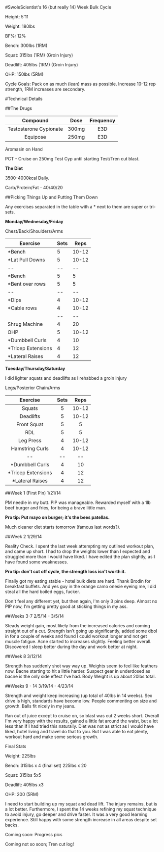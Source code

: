#SwoleScientist's 16 (but really 14) Week Bulk Cycle 

Height: 5'11

Weight: 180lbs

BF%: 12%

Bench: 300lbs (1RM)

Squat: 315lbs (1RM) (Groin Injury)

Deadlift: 405lbs (1RM) (Groin Injury)

OHP: 150lbs (5RM)

Cycle Goals: Pack on as much (lean) mass as possible. Increase 10-12 rep strength, 1RM increases are secondary. 

#Technical Details

##The Drugs

|Compound|Dose|Frequency|
|:--:|:--:|:--:|
|Testosterone Cypionate|300mg|E3D|
|Equipose|250mg|E3D|

Aromasin on Hand

PCT - Cruise on 250mg Test Cyp until starting Test/Tren cut blast. 

**The Diet**

3500-4000kcal Daily. 

Carb/Protein/Fat - 40/40/20

##Picking Things Up and Putting Them Down

Any exercises separated in the table with a * next to them are super or tri-sets.

**Monday/Wednesday/Friday**

Chest/Back/Shoulders/Arms

|Exercise|Sets|Reps|
|--|--|--|
|*Bench|5|10-12|
|*Lat Pull Downs|5|10-12|
|--|--|--|
|*Bench|5|5|
|*Bent over rows|5|5|
|--|--|--|
|*Dips|4|10-12|
|*Cable rows|4|10-12|
||--|--|--|
|Shrug Machine|4|20|
|OHP|5|10-12|
|*Dumbbell Curls|4|10|
|*Tricep Extensions|4|12|
|*Lateral Raises|4|12|

**Tuesday/Thursday/Saturday**

I did lighter squats and deadlifts as I rehabbed a groin injury

Legs/Posterior Chain/Arms

|Exercise|Sets|Reps|
|:--:|:--:|:--:|
|Squats|5|10-12|
|Deadlifts|5|10-12|
|Front Squat|5|5|
|RDL|5|5|
|Leg Press|4|10-12|
|Hamstring Curls|4|10-12|
|--|--|--|
|*Dumbbell Curls|4|10|
|*Tricep Extensions|4|12|
|*Lateral Raises|4|12|

##Week 1 (First Pin) 1/21/14

PM needle in my butt. PIP was manageable. Rewarded myself with a 1lb beef burger and fries, for being a brave little man. 

**Pro tip: Put mayo on burger; it's the bees patellas.** 

Much cleaner diet starts tomorrow (famous last words?). 

##Week 2 1/29/14

Reality Check. I spent the last week attempting my outlined workout plan, and came up short. I had to drop the weights lower than I expected and struggled more than I would have liked. I have edited the plan slightly, as I have found some weaknesses.

**Pro tip: don't cut off cycle, the strength loss isn't worth it.**

Finally got my eating stable - hotel bulk diets are hard. Thank Brodin for breakfast buffets. And yes guy in the orange camo onesie eyeing me, I did steal all the hard boiled eggs, fucker.

Don't feel any different yet, but then again, I'm only 3 pins deep. Almost no PIP now, I'm getting pretty good at sticking things in my ass. 

##Weeks 3-7 2/5/14 - 3/5/14

Steady weight gain, most likely from the increased calories and coming straight out of a cut. Strength isn't going up significantly, added some dbol in for a couple of weeks and found I could workout longer and not get muscle fatigue. Acne started to increases slightly. Feeling better overall. Discovered I sleep better during the day and work better at night. 

##Week 8 3/12/14 

Strength has suddenly shot way way up. Weights seem to feel like feathers now. Bacne starting to hit a little harder. Suspect gear in underdosed as bacne is the only side effect I've had. Body Weight is up about 20lbs total. 

##Weeks 9 - 14 3/19/14 - 4/23/14

Strength and weight keep increasing (up total of 40lbs in 14 weeks). Sex drive is high, standards have become low. People commenting on size and growth. Balls fit nicely in my jeans. 

Ran out of juice except to cruise on, so blast was cut 2 weeks short. Overall I'm very happy with the results, gained a little fat around the waist, but a lot less than if I had tried this naturally. Diet was not as strict as I would have liked, hotel living and travel do that to you. But I was able to eat plenty, workout hard and make some serious growth. 

Final Stats

Weight: 225lbs

Bench: 315lbs x 4 (final set) 225lbs x 20

Squat: 315lbs 5x5

Deadlift: 405lbs x3

OHP: 200 (5RM)

I need to start building up my squat and dead lift. The injury remains, but is a lot better. Furthermore, I spent the 14 weeks refining my squat technique to avoid injury, go deeper and drive faster. It was a very good learning experience. Still happy with some strength increase in all areas despite set backs. 

Coming soon: Progress pics

Coming not so soon; Tren cut log!